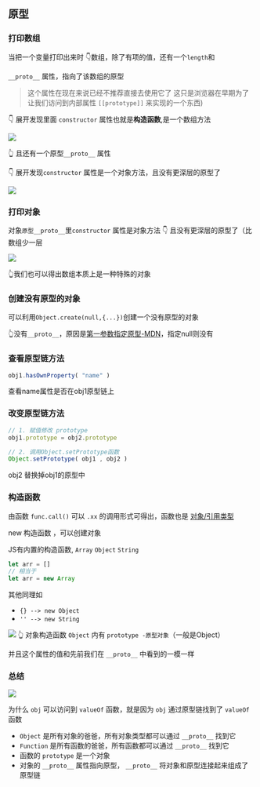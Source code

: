 ## 原型

### 打印数组
当把一个变量打印出来时
👇数组，除了有项的值，还有一个`length`和

`__proto__` 属性，指向了该数组的原型

> 这个属性在现在来说已经不推荐直接去使用它了
> 这只是浏览器在早期为了让我们访问到内部属性 `[[prototype]]` 来实现的一个东西)

👇 展开发现里面 `constructor` 属性也就是**构造函数**,是一个数组方法

![](https://kingan-md-img.oss-cn-guangzhou.aliyuncs.com/blog/20221130184822.png)

👆 且还有一个原型`__proto__` 属性

👇 展开发现`constructor` 属性是一个对象方法，且没有更深层的原型了

![](https://kingan-md-img.oss-cn-guangzhou.aliyuncs.com/blog/20221130184834.png)

### 打印对象

对象`原型__proto__`里`constructor` 属性是对象方法
👇 且没有更深层的原型了（比数组少一层

![](https://kingan-md-img.oss-cn-guangzhou.aliyuncs.com/blog/20221130184847.png)

👆我们也可以得出数组本质上是一种特殊的对象

### 创建没有原型的对象
可以利用`Object.create(null,{...})`创建一个没有原型的对象

👆没有`__proto__`，原因是[第一参数指定原型-MDN](https://developer.mozilla.org/zh-CN/docs/Web/JavaScript/Reference/Global_Objects/Object/create)，指定null则没有

### 查看原型链方法
```js
obj1.hasOwnProperty( "name" )
```
查看name属性是否在obj1原型链上

### 改变原型链方法
```js
// 1. 赋值修改 prototype
obj1.prototype = obj2.prototype

// 2. 调用Object.setPrototype函数
Object.setPrototype( obj1 , obj2 )
```
obj2  替换掉obj1的原型中 

### 构造函数

由函数 `func.call()` 可以 `.xx` 的调用形式可得出，函数也是 [对象/引用类型](./前端面试之道-JS数据类型.md#基础原始类型)

new 构造函数 ，可以创建对象

JS有内置的构造函数, `Array` `Object` `String`
```js
let arr = [] 
// 相当于
let arr = new Array
```
其他同理如
- `{} --> new Object`
- `'' --> new String`

![](https://kingan-md-img.oss-cn-guangzhou.aliyuncs.com/blog/20221130191128.png)
👆 对象构造函数 `Object` 内有 `prototype -原型对象`（一般是Object）

并且这个属性的值和先前我们在 `__proto__` 中看到的一模一样

### 总结

![](https://kingan-md-img.oss-cn-guangzhou.aliyuncs.com/blog/20221130192228.png)

为什么 `obj` 可以访问到 `valueOf` 函数，就是因为 `obj` 通过原型链找到了 `valueOf` 函数

- `Object` 是所有对象的爸爸，所有对象类型都可以通过 `__proto__` 找到它
- `Function` 是所有函数的爸爸，所有函数都可以通过 `__proto__` 找到它
- 函数的 `prototype` 是一个对象
- 对象的 `__proto__` 属性指向原型， `__proto__` 将对象和原型连接起来组成了原型链